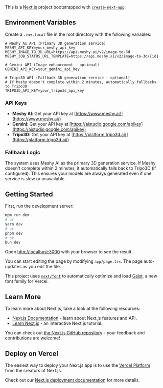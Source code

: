 This is a [Next.js](https://nextjs.org) project bootstrapped with [`create-next-app`](https://nextjs.org/docs/app/api-reference/cli/create-next-app).

## Environment Variables

Create a `.env.local` file in the root directory with the following variables:

```env
# Meshy AI API (Primary 3D generation service)
MESHY_API_KEY=your_meshy_api_key
MESHY_IMAGE_TO_3D_URL=https://api.meshy.ai/v2/image-to-3d
MESHY_JOB_STATUS_URL_TEMPLATE=https://api.meshy.ai/v2/image-to-3d/{id}

# Gemini API (Image enhancement - optional)
GEMINI_API_KEY=your_gemini_api_key

# Tripo3D API (Fallback 3D generation service - optional)
# If Meshy doesn't complete within 2 minutes, automatically fallbacks to Tripo3D
TRIPO3D_API_KEY=your_tripo3d_api_key
```

### API Keys

- **Meshy AI**: Get your API key at [https://www.meshy.ai/](https://www.meshy.ai/)
- **Gemini**: Get your API key at [https://aistudio.google.com/apikey](https://aistudio.google.com/apikey)
- **Tripo3D**: Get your API key at [https://platform.tripo3d.ai/](https://platform.tripo3d.ai/)

### Fallback Logic

The system uses Meshy AI as the primary 3D generation service. If Meshy doesn't complete within 2 minutes, it automatically falls back to Tripo3D (if configured). This ensures your models are always generated even if one service is slow or unavailable.

## Getting Started

First, run the development server:

```bash
npm run dev
# or
yarn dev
# or
pnpm dev
# or
bun dev
```

Open [http://localhost:3000](http://localhost:3000) with your browser to see the result.

You can start editing the page by modifying `app/page.tsx`. The page auto-updates as you edit the file.

This project uses [`next/font`](https://nextjs.org/docs/app/building-your-application/optimizing/fonts) to automatically optimize and load [Geist](https://vercel.com/font), a new font family for Vercel.

## Learn More

To learn more about Next.js, take a look at the following resources:

- [Next.js Documentation](https://nextjs.org/docs) - learn about Next.js features and API.
- [Learn Next.js](https://nextjs.org/learn) - an interactive Next.js tutorial.

You can check out [the Next.js GitHub repository](https://github.com/vercel/next.js) - your feedback and contributions are welcome!

## Deploy on Vercel

The easiest way to deploy your Next.js app is to use the [Vercel Platform](https://vercel.com/new?utm_medium=default-template&filter=next.js&utm_source=create-next-app&utm_campaign=create-next-app-readme) from the creators of Next.js.

Check out our [Next.js deployment documentation](https://nextjs.org/docs/app/building-your-application/deploying) for more details.
